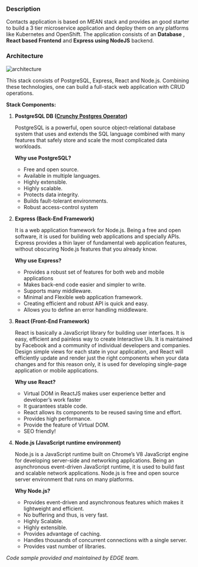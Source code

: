 ### Description

Contacts application is based on MEAN stack and provides an good starter to build a 3 tier microservice application and deploy them on any platforms like Kubernetes and OpenShift. The application consists of an **Database** , **React based Frontend** and **Express using NodeJS** backend.

### Architecture

![architecture](_attachments/arch.png)


This stack consists of PostgreSQL, Express, React and Node.js. Combining these technologies, one can build a full-stack web application with CRUD operations. 

**Stack Components:**

1. **PostgreSQL DB ([Crunchy Postgres Operator](https://operatorhub.io/operator/postgresql))**

   PostgreSQL is a powerful, open source object-relational database system that uses and extends the SQL language combined with many features that safely store and scale the most complicated data workloads.  

   **Why use PostgreSQL?**  

   - Free and open source.
   - Available in multiple languages.
   - Highly extensible.
   - Highly scalable.
   - Protects data integrity.
   - Builds fault-tolerant environments.
   - Robust access-control system

2. **Express (Back-End Framework)**

   It is a web application framework for Node.js. Being a free and open software, it is used for building web applications and specially APIs. Express provides a thin layer of fundamental web application features, without obscuring Node.js features that you already know.

   **Why use Express?**

   - Provides a robust set of features for both web and mobile applications
   - Makes back-end code easier and simpler to write.
   - Supports many middleware.
   - Minimal and Flexible web application framework.
   - Creating efficient and robust API is quick and easy.
   - Allows you to define an error handling middleware.

3. **React (Front-End Framework)**

   React is basically a JavaScript library for building user interfaces. It is easy, efficient and painless way to create Interactive UIs. It is maintained by Facebook and a community of individual developers and companies. Design simple views for each state in your application, and React will efficiently update and render just the right components when your data changes and for this reason only, it is used for developing single-page application or mobile applications.

   **Why use React?**

   - Virtual DOM in ReactJS makes user experience better and developer’s work faster
   - It guarantees stable code.
   - React allows its components to be reused saving time and effort.
   - Provides high performance.
   - Provide the feature of Virtual DOM.
   - SEO friendly!

4. **Node.js (JavaScript runtime environment)**

   Node.js is a JavaScript runtime built on Chrome’s V8 JavaScript engine for developing server-side and networking applications. Being an asynchronous event-driven JavaScript runtime, it is used to build fast and scalable network applications. Node.js is free and open source server environment that runs on many platforms.

   **Why Node.js?**

   - Provides event-driven and asynchronous features which makes it lightweight and efficient.
   - No buffering and thus, is very fast.
   - Highly Scalable.
   - Highly extensible.
   - Provides advantage of caching.
   - Handles thousands of concurrent connections with a single server.
   - Provides vast number of libraries.

*Code sample provided and maintained by EDGE team.*